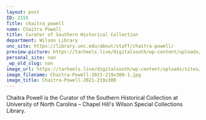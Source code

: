 ```yaml
---
layout: post
ID: 2155
Title: chaitra_powell
name: Chaitra Powell
title: Curator of Southern Historical Collection
department: Wilson Library
unc_site: https://library.unc.edu/about/staff/chaitra-powell/
preview-picture: https://tarheels.live/digitalsouth/wp-content/uploads/sites/2464/2022/01/Chaitra-Powell-2021-219x300-1.jpg
personal_site: nan
_wp_old_slug: nan
image_url: https://tarheels.live/digitalsouth/wp-content/uploads/sites/2464/2022/01/Chaitra-Powell-2021-219x300-1.jpg
image_filename: Chaitra-Powell-2021-219x300-1.jpg
image_title: Chaitra-Powell-2021-219x300
---
```

Chaitra Powell is the Curator of the Southern Historical Collection at University of North Carolina – Chapel Hill's Wilson Special Collections Library.
